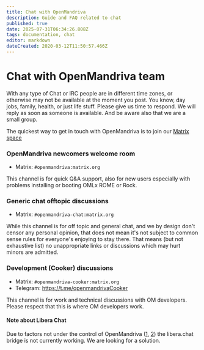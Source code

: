 ```yaml
---
title: Chat with OpenMandriva
description: Guide and FAQ related to chat
published: true
date: 2025-07-31T06:34:26.808Z
tags: documentation, chat
editor: markdown
dateCreated: 2020-03-12T11:50:57.466Z
---
```


# Chat with OpenMandriva team

With any type of Chat or IRC people are in different time zones, or otherwise may not be available at the moment you post. You know, day jobs, family, health, or just life stuff. Please give us time to respond. We will reply as soon as someone is available. And be aware also that we are a small group.

The quickest way to get in touch with OpenMandriva is to join our [Matrix space](https://matrix.to/#/#openmandriva-space:matrix.org)
<br />
### OpenMandriva newcomers welcome room
  - Matrix: `#openmandriva:matrix.org`
  
This channel is for quick Q&A support, also for new users especially with problems installing or booting OMLx ROME or Rock.
<br />
### Generic chat offtopic discussions
  - Matrix: `#openmandriva-chat:matrix.org`
  
While this channel is for off topic and general chat, and we by design don't censor any personal opinion, that does not mean it's not subject to common sense rules for everyone's enjoying to stay there. That means (but not exhaustive list) no unappropriate links or discussions which may hurt minors are admitted.
<br />
### Development (Cooker) discussions  
  - Matrix: `#openmandriva-cooker:matrix.org`
  - Telegram: https://t.me/openmandrivaCooker
  
This channel is for work and technical discussions with OM developers. Please respect that this is where OM developers work.
<br />

#### Note about Libera Chat
Due to factors not under the control of OpenMandriva ([1](https://libera.chat/news/temporarily-disabling-the-matrix-bridge), [2](https://libera.chat/news/matrix-bridge-disabled-retrospective)) the libera.chat bridge is not currently working. We are looking for a solution.

